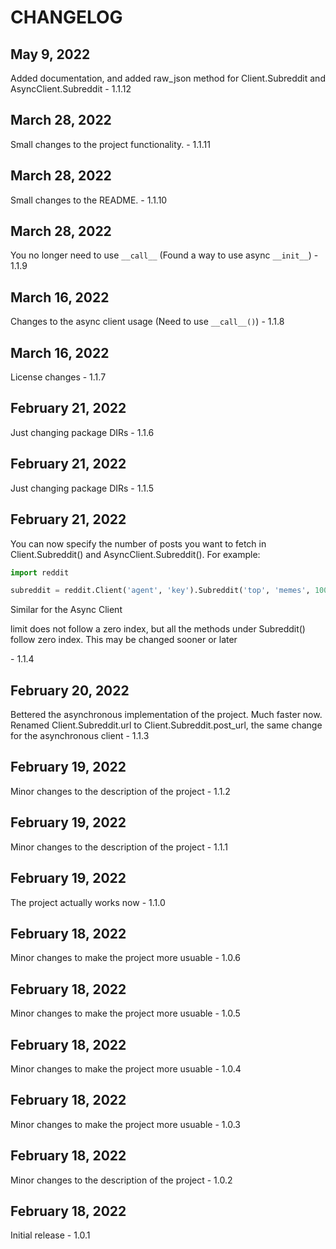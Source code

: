 # CHANGELOG

## May 9, 2022

Added documentation, and added raw_json method for Client.Subreddit and AsyncClient.Subreddit - 1.1.12

## March 28, 2022

Small changes to the project functionality. - 1.1.11

## March 28, 2022

Small changes to the README. - 1.1.10

## March 28, 2022

You no longer need to use `__call__` (Found a way to use async `__init__`) - 1.1.9

## March 16, 2022

Changes to the async client usage (Need to use `__call__()`) - 1.1.8

## March 16, 2022

License changes - 1.1.7

## February 21, 2022

Just changing package DIRs - 1.1.6

## February 21, 2022

Just changing package DIRs - 1.1.5

## February 21, 2022

You can now specify the number of posts you want to fetch in Client.Subreddit() and AsyncClient.Subreddit().
For example:

```py
import reddit

subreddit = reddit.Client('agent', 'key').Subreddit('top', 'memes', 100) # To fetch 100 posts. If a limit is not specified, it defaults to 25
```

Similar for the Async Client

limit does not follow a zero index, but all the methods under Subreddit() follow zero index. This may be changed sooner or later

​- 1.1.4

## February 20, 2022

Bettered the asynchronous implementation of the project. Much faster now. Renamed Client.Subreddit.url to Client.Subreddit.post_url, the same change for the asynchronous client - 1.1.3

## February 19, 2022

Minor changes to the description of the project - 1.1.2

## February 19, 2022

Minor changes to the description of the project - 1.1.1

## February 19, 2022

The project actually works now - 1.1.0

## February 18, 2022

Minor changes to make the project more usuable - 1.0.6

## February 18, 2022

Minor changes to make the project more usuable - 1.0.5

## February 18, 2022

Minor changes to make the project more usuable - 1.0.4

## February 18, 2022

Minor changes to make the project more usuable - 1.0.3

## February 18, 2022

Minor changes to the description of the project - 1.0.2

## February 18, 2022

Initial release - 1.0.1
